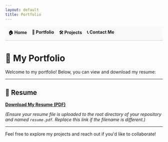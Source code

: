 ```yaml
---
layout: default
title: Portfolio
---
```


<nav>
  <ul style="list-style-type: none; padding: 0; display: flex; gap: 1rem; background-color: #f8f9fa; padding: 10px; border-bottom: 2px solid #ddd;">
    <li><a href="/" style="text-decoration: none; font-weight: bold;">🏠 Home</a></li>
    <li><a href="/portfolio/" style="text-decoration: none; font-weight: bold;">📄 Portfolio</a></li>
    <li><a href="/projects/" style="text-decoration: none; font-weight: bold;">🛠️ Projects</a></li>
    <li><a href="/contact/" style="text-decoration: none; font-weight: bold;">📞 Contact Me</a></li>
  </ul>
</nav>

# 📄 My Portfolio

Welcome to my portfolio! Below, you can view and download my resume:

---

## 📂 Resume
[**Download My Resume (PDF)**](resume.pdf)

*(Ensure your resume file is uploaded to the root directory of your repository and named `resume.pdf`. Replace this link if the filename is different.)*

---

Feel free to explore my projects and reach out if you'd like to collaborate!
